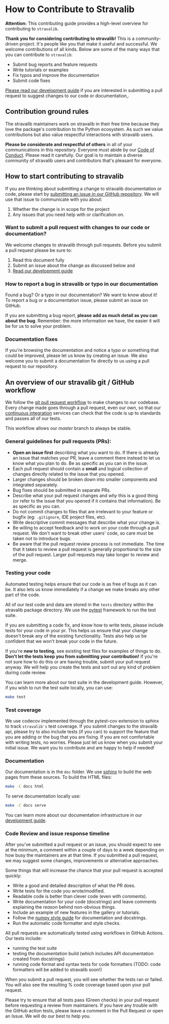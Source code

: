 # How to Contribute to Stravalib

**Attention:** This contributing guide provides a high-level overview for 
contributing to `stravalib`. 

**Thank you for considering contributing to stravalib!** 
This is a community-driven project. It's people like you that make it useful and
successful. We welcome contributions of all kinds. Below are some of the many ways that you can contribute to `stravalib`:

* Submit bug reports and feature requests
* Write tutorials or examples
* Fix typos and improve the documentation
* Submit code fixes

[Please read our
development guide](https://stravalib.readthedocs.io/contributing/development-guide.html) if you are interested in submitting a pull request to suggest changes to 
our code or documentation,.

## Contribution ground rules
The stravalib maintainers work on stravalib in their free time because 
they love the package's contribution to the Python ecosystem. As such we
value contributions but also value respectful interactions with stravalib users.  

**Please be considerate and respectful of others** in all of your communications
in this repository.
Everyone must abide by our [Code of Conduct](https://github.com/stravalib/stravalib/blob/master/CODE_OF_CONDUCT.md). Please
read it carefully. Our goal is to maintain a diverse community of stravalib users and contributors that's pleasant for everyone.

## How to start contributing to stravalib
If you are thinking about submitting a change to stravalib documentation or code, please start
by [submitting an issue in our GitHub repository](https://github.com/stravalib/stravalib/issues/). 
We will use that issue to communicate with you about:

1. Whether the change is in scope for the project
2. Any issues that you need help with or clarification on. 

### Want to submit a pull request with changes to our code or documentation?

We welcome changes to stravalib through pull requests. Before you submit a 
pull request please be sure to:

1. Read this document fully 
2. Submit an issue about the change as discussed below and
2. [Read our development guide](https://stravalib.readthedocs.io/contributing/development-guide.html)

### How to report a bug in stravalib or typo in our documentation
Found a bug? Or a typo in our documentation? We want to know about it!  
To report a bug or a documentation issue, please submit an issue on GitHub. 

If you are submitting a bug report, **please add as much 
detail as you can about the bug**. Remember: the more information we have, the easier it 
will be for us to solve your problem.

### Documentation fixes 
If you're browsing the documentation and notice a typo or something that could be
improved, please let us know by creating an issue. We also welcome you to 
submit a documentation fix directly to us using a pull request to our 
repository.

## An overview of our stravalib git / GitHub workflow 
We follow the [git pull request workflow](https://www.asmeurer.com/git-workflow/) to
make changes to our codebase.
Every change made goes through a pull request, even our own, so that our
[continuous integration](https://en.wikipedia.org/wiki/Continuous_integration) services
can check that the code is up to standards and passes all of our tests.

This workflow allows our  *master* branch to always be stable.

### General guidelines for pull requests (PRs):

* **Open an issue first** describing what you want to do. If there is already an issue that matches your PR, leave a comment there instead to let us know what you plan to do. Be as specific as you can in the issue.
* Each pull request should contain a **small** and logical collection of changes directly related to the issue that you opened.
* Larger changes should be broken down into smaller components and integrated
  separately.
* Bug fixes should be submitted in separate PRs.
* Describe what your pull request changes and *why* this is a good thing (or refer to the issue that you opened if it contains that information). Be as specific as you can.
* Do not commit changes to files that are irrelevant to your feature or bugfix (eg: `.gitignore`, IDE project files, etc).
* Write descriptive commit messages that describe what your change is. 
* Be willing to accept feedback and to work on your code through a pull request. We don't want to break other users' code, so care must be taken not to introduce bugs.
* Be aware that the pull request review process is not immediate. The time that it takes to review a pull request is generally proportional to the size of the pull request. Larger pull requests may take longer to review and merge.

### Testing your code 
Automated testing helps ensure that our code is as free of bugs as it can be.
It also lets us know immediately if a change we make breaks any other part of the code.

All of our test code and data are stored in the `tests` directory within the stravalib package directory.
We use the [pytest](https://docs.pytest.org/en/latest/) framework to run the test suite.

If you are submitting a code fix, and know how to write tests, please include tests for your code in your pr. This helps us ensure that your change doesn't break any of the existing functionality.
Tests also help us be confident that we won't break your code in the future.

If you're **new to testing**, see existing test files for examples of things to do.
**Don't let the tests keep you from submitting your contribution!**
If you're not sure how to do this or are having trouble, submit your pull 
request anyway. We will help you create the tests and sort out any kind of problem during code review.

You can learn more about our test suite in the development guide. However, 
if you wish to run the test suite locally, you can use: 

```bash 
make test
```

### Test coverage
We use codecov implemented through the pytest-cov extension to sphinx to 
track  `stravalib's` test coverage. If you submit changes to the stravalib 
api, please try to also include tests (if you can) to support the feature 
that you are adding or the bug that you are fixing. If you are not comfortable with writing tests, no worries. Please just let us know when you 
submit your initial issue. We want you to contribute and are happy to help
if needed! 

### Documentation

Our documentation is in the `doc` folder.
We use [sphinx](https://www.sphinx-doc.org/en/master/) to build the web pages from 
these sources. To build the HTML files:

```bash
make -C docs html
```

To serve documentation locally use: 

```bash
make -C docs serve
```

You can learn more about our documentation infrastructure in our 
[development guide](https://stravalib.readthedocs.io/contributing/development-guide.html).

### Code Review and issue response timeline 

After you've submitted a pull request or an issue, you should expect to see at the minimum,
a comment within a couple of days to a week depending on how busy the maintainers are at that time.
If you submitted a pull request, we may suggest some changes,  improvements or alternative approaches.

Some things that will increase the chance that your pull request is accepted quickly:

* Write a good and detailed description of what the PR does.
* Write tests for the code you wrote/modified.
* Readable code is better than clever code (even with comments).
* Write documentation for your code (docstrings) and leave comments explaining the
  *reason* behind non-obvious things.
* Include an example of new features in the gallery or tutorials.
* Follow the [numpy style guide](https://numpydoc.readthedocs.io/en/latest/format.html)
  for documentation and docstrings.
* Run the automatic code formatter and style checks.

All pull requests are automatically tested using workflows in GitHub Actions. Our tests include:

* running the test suite 
* testing the documentation build (which includes API documentation created from docstrings)
* running code format and syntax tests for code formatters (TODO: code formatters will be added to stravalib soon!)

When you submit a pull request, you will see whether the tests ran or failed. 
You will also see the resulting % code coverage based upon your pull request. 

Please try to ensure that all tests pass (Green checks) in your pull request 
before requesting a review from maintainers. If you have any trouble with the 
GitHub action tests, please leave a comment in the Pull Request or open an Issue. 
We will do our best to help you. 
